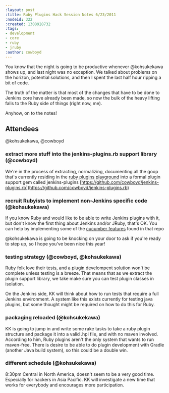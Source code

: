 ```yaml
---
:layout: post
:title: Ruby Plugins Hack Session Notes 6/23/2011
:nodeid: 322
:created: 1308928732
:tags:
- development
- core
- ruby
- jruby
:author: cowboyd
---
```

You know that the night is going to be productive whenever @kohsukekawa shows up, and last night was no exception. We talked about problems on the horizon, potential solutions, and then I spent the last half hour ripping a bit of code. 

The truth of the matter is that most of the changes that have to be done to Jenkins core have already been made, so now the bulk of the heavy lifting falls to the Ruby side of things (right now, me).

Anyhow, on to the notes!

## Attendees

@kohsukekawa, @cowboyd

### extract more stuff into the jenkins-plugins.rb support library (@cowboyd)

We're in the process of extracting, normalizing, documenting all the goop that's currently residing in the [ruby plugins playground](https://github.com/cowboyd/jenkins-ruby-plugins-playground) into a formal plugin support gem called jenkins-plugins [https://github.com/cowboyd/jenkins-plugins.rb](https://github.com/cowboyd/jenkins-plugins.rb)

### recruit Rubyists to implement non-Jenkins specific code (@kohsukekawa)

If you know Ruby and would like to be able to write Jenkins plugins with it, but don't know the first thing about Jenkins and/or JRuby, that's OK. You can help by implementing some of the [cucumber features](https://github.com/cowboyd/jenkins-plugins.rb/tree/master/features) found in that repo

@kohsukekawa is going to be knocking on your door to ask if you're ready to step up, so I hope you've been nice this year!

### testing strategy (@cowboyd, @kohsukekawa)

Ruby folk love their tests, and a plugin develompent solution won't be complete unless testing is a breeze. That means that as we extract the plugin support library, we take make sure you can test plugin classes in isolation.

On the Jenkins side, KK will think about how to run tests that require a full Jenkins environment. A system like this exists currently for testing java plugins, but some thought might be required on how to do this for Ruby.

### packaging reloaded (@kohsukekawa)

KK is going to jump in and write some rake tasks to take a ruby plugin structure and package it into a valid .hpi file, and with no maven involved.  According to him, Ruby plugins aren't the only system that wants to run maven-free. There is desire to be able to do plugin development with Gradle (another Java build system), so this could be a double win.

### different schedule (@kohsukekawa)

8:30pm Central in North America, doesn't seem to be a very good time. Especially for hackers in Asia Pacific. KK will investigate a new time that works for everybody and encourages more participation.
